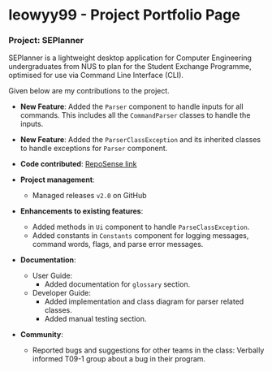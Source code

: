 # leowyy99 - Project Portfolio Page

### Project: SEPlanner

SEPlanner is a lightweight desktop application for Computer Engineering undergraduates from NUS to plan for the Student
Exchange Programme, optimised for use via Command Line Interface (CLI).

Given below are my contributions to the project.

* **New Feature**: Added the `Parser` component to handle inputs for all commands. This includes all the `CommandParser` classes to handle the inputs.

* **New Feature**: Added the `ParserClassException` and its inherited classes to handle exceptions for `Parser` component.

* **Code contributed**: [RepoSense link](https://nus-cs2113-ay2122s1.github.io/tp-dashboard/?search=&sort=groupTitle&sortWithin=title&timeframe=commit&mergegroup=&groupSelect=groupByRepos&breakdown=true&checkedFileTypes=docs~functional-code~test-code~other&since=2021-09-25&tabOpen=true&tabType=authorship&zFR=false&tabAuthor=leowyy99&tabRepo=AY2122S1-CS2113T-T09-2%2Ftp%5Bmaster%5D&authorshipIsMergeGroup=false&authorshipFileTypes=docs~functional-code~test-code&authorshipIsBinaryFileTypeChecked=false)

* **Project management**:
    * Managed releases `v2.0` on GitHub

* **Enhancements to existing features**:
  * Added methods in `Ui` component to handle `ParseClassException`.
  * Added constants in `Constants` component for logging messages, command words, flags, and parse error messages.

* **Documentation**:
    * User Guide:
        * Added documentation for `glossary` section.
    * Developer Guide:
        * Added implementation and class diagram for parser related classes.
        * Added manual testing section.

* **Community**:
    * Reported bugs and suggestions for other teams in the class: Verbally informed T09-1 group about a bug in their program.